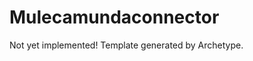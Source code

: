 
Mulecamundaconnector
=========================

Not yet implemented! Template generated by Archetype.
